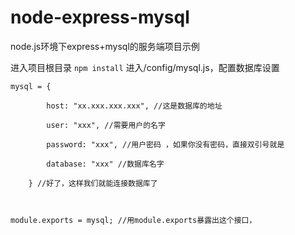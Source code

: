 # node-express-mysql
node.js环境下express+mysql的服务端项目示例

进入项目根目录
`npm install`
进入/config/mysql.js，配置数据库设置
```
mysql = {

        host: "xx.xxx.xxx.xxx", //这是数据库的地址

        user: "xxx", //需要用户的名字

        password: "xxx", //用户密码 ，如果你没有密码，直接双引号就是

        database: "xxx" //数据库名字

    } //好了，这样我们就能连接数据库了



module.exports = mysql; //用module.exports暴露出这个接口，
```
